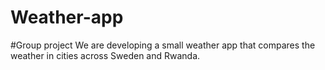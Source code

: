 # Weather-app
#Group project
We are developing a small weather app that compares the weather in cities across Sweden and Rwanda.
